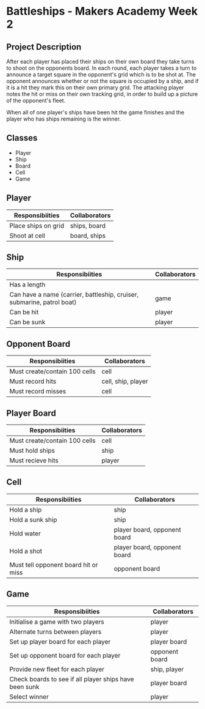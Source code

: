 Battleships - Makers Academy Week 2
===================================

Project Description
-------------------

After each player has placed their ships on their own board they take turns to shoot on the opponents board. In each round, each player takes a turn to announce a target square in the opponent's grid which is to be shot at. The opponent announces whether or not the square is occupied by a ship, and if it is a hit they mark this on their own primary grid. The attacking player notes the hit or miss on their own tracking grid, in order to build up a picture of the opponent's fleet.

When all of one player's ships have been hit the game finishes and the player who has ships remaining is the winner.

Classes
-------
* Player
* Ship
* Board
* Cell
* Game

Player
------
| Responsibiities | Collaborators |
|-----------------|---------------|
| Place ships on grid | ships, board |
| Shoot at cell | board, ships |

Ship
----
| Responsibiities | Collaborators |
|-----------------|---------------|
| Has a length |  |
| Can have a name (carrier, battleship, cruiser, submarine, patrol boat) | game |
| Can be hit | player |
| Can be sunk | player |


Opponent Board
--------------
| Responsibiities | Collaborators |
|-----------------|---------------|
| Must create/contain 100 cells | cell |
| Must record hits | cell, ship, player |
| Must record misses | cell |

Player Board
-------------
| Responsibiities | Collaborators |
|-----------------|---------------|
| Must create/contain 100 cells | cell |
| Must hold ships | ship |
| Must recieve hits | player |

Cell
----
| Responsibiities | Collaborators |
|-----------------|---------------|
| Hold a ship | ship |
| Hold a sunk ship | ship |
| Hold water | player board, opponent board |
| Hold a shot | player board, opponent board |
| Must tell opponent board hit or miss | opponent board |

Game
----
| Responsibiities | Collaborators |
|-----------------|---------------|
| Initialise a game with two players | player |
| Alternate turns between players | player |
| Set up player board for each player | player board |
| Set up opponent board for each player | opponent board |
| Provide new fleet for each player | ship, player 
| Check boards to see if all player ships have been sunk | player board |
| Select winner | player |